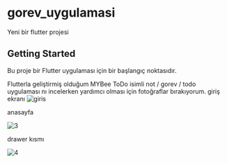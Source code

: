 # gorev_uygulamasi
Yeni bir flutter projesi
## Getting Started
Bu proje bir Flutter uygulaması için bir başlangıç ​​noktasıdır.

Flutterla geliştirmiş olduğum MYBee ToDo isimli not / gorev / todo uygulaması nı incelerken yardımcı olması için fotoğraflar bırakıyorum.
giriş ekranı
![giris](https://user-images.githubusercontent.com/103489618/229301999-1378a477-35ce-44a9-ace6-b87ed8ee3cda.png)

anasayfa

![3](https://user-images.githubusercontent.com/103489618/229302077-42b7234e-b23c-4cf2-b62f-a25199029254.png)

drawer kısmı

![4](https://user-images.githubusercontent.com/103489618/229302105-24859cbe-4ac1-4a48-9666-4c22986c69e4.png)
